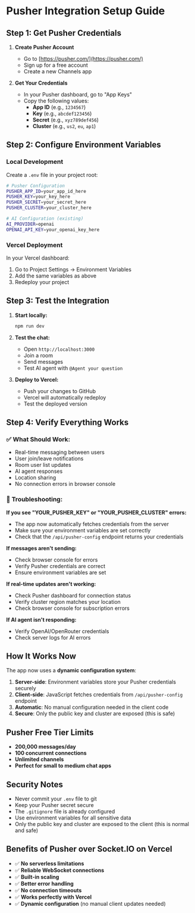 # Pusher Integration Setup Guide

## Step 1: Get Pusher Credentials

1. **Create Pusher Account**
   - Go to [https://pusher.com/](https://pusher.com/)
   - Sign up for a free account
   - Create a new Channels app

2. **Get Your Credentials**
   - In your Pusher dashboard, go to "App Keys"
   - Copy the following values:
     - **App ID** (e.g., `1234567`)
     - **Key** (e.g., `abcdef123456`)
     - **Secret** (e.g., `xyz789def456`)
     - **Cluster** (e.g., `us2`, `eu`, `ap1`)

## Step 2: Configure Environment Variables

### Local Development
Create a `.env` file in your project root:
```bash
# Pusher Configuration
PUSHER_APP_ID=your_app_id_here
PUSHER_KEY=your_key_here
PUSHER_SECRET=your_secret_here
PUSHER_CLUSTER=your_cluster_here

# AI Configuration (existing)
AI_PROVIDER=openai
OPENAI_API_KEY=your_openai_key_here
```

### Vercel Deployment
In your Vercel dashboard:
1. Go to Project Settings → Environment Variables
2. Add the same variables as above
3. Redeploy your project

## Step 3: Test the Integration

1. **Start locally:**
   ```bash
   npm run dev
   ```

2. **Test the chat:**
   - Open `http://localhost:3000`
   - Join a room
   - Send messages
   - Test AI agent with `@Agent your question`

3. **Deploy to Vercel:**
   - Push your changes to GitHub
   - Vercel will automatically redeploy
   - Test the deployed version

## Step 4: Verify Everything Works

### ✅ **What Should Work:**
- Real-time messaging between users
- User join/leave notifications
- Room user list updates
- AI agent responses
- Location sharing
- No connection errors in browser console

### 🔧 **Troubleshooting:**

**If you see "YOUR_PUSHER_KEY" or "YOUR_PUSHER_CLUSTER" errors:**
- The app now automatically fetches credentials from the server
- Make sure your environment variables are set correctly
- Check that the `/api/pusher-config` endpoint returns your credentials

**If messages aren't sending:**
- Check browser console for errors
- Verify Pusher credentials are correct
- Ensure environment variables are set

**If real-time updates aren't working:**
- Check Pusher dashboard for connection status
- Verify cluster region matches your location
- Check browser console for subscription errors

**If AI agent isn't responding:**
- Verify OpenAI/OpenRouter credentials
- Check server logs for AI errors

## How It Works Now

The app now uses a **dynamic configuration system**:

1. **Server-side**: Environment variables store your Pusher credentials securely
2. **Client-side**: JavaScript fetches credentials from `/api/pusher-config` endpoint
3. **Automatic**: No manual configuration needed in the client code
4. **Secure**: Only the public key and cluster are exposed (this is safe)

## Pusher Free Tier Limits

- **200,000 messages/day**
- **100 concurrent connections**
- **Unlimited channels**
- **Perfect for small to medium chat apps**

## Security Notes

- Never commit your `.env` file to git
- Keep your Pusher secret secure
- The `.gitignore` file is already configured
- Use environment variables for all sensitive data
- Only the public key and cluster are exposed to the client (this is normal and safe)

## Benefits of Pusher over Socket.IO on Vercel

- ✅ **No serverless limitations**
- ✅ **Reliable WebSocket connections**
- ✅ **Built-in scaling**
- ✅ **Better error handling**
- ✅ **No connection timeouts**
- ✅ **Works perfectly with Vercel**
- ✅ **Dynamic configuration** (no manual client updates needed)
